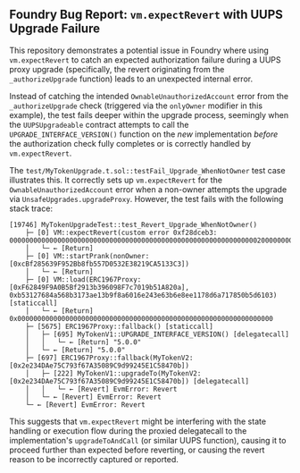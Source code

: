 ## Foundry Bug Report: `vm.expectRevert` with UUPS Upgrade Failure

This repository demonstrates a potential issue in Foundry where using `vm.expectRevert` to catch an expected authorization failure during a UUPS proxy upgrade (specifically, the revert originating from the `_authorizeUpgrade` function) leads to an unexpected internal error.

Instead of catching the intended `OwnableUnauthorizedAccount` error from the `_authorizeUpgrade` check (triggered via the `onlyOwner` modifier in this example), the test fails deeper within the upgrade process, seemingly when the `UUPSUpgradeable` contract attempts to call the `UPGRADE_INTERFACE_VERSION()` function on the *new* implementation *before* the authorization check fully completes or is correctly handled by `vm.expectRevert`.

The `test/MyTokenUpgrade.t.sol::testFail_Upgrade_WhenNotOwner` test case illustrates this. It correctly sets up `vm.expectRevert` for the `OwnableUnauthorizedAccount` error when a non-owner attempts the upgrade via `UnsafeUpgrades.upgradeProxy`. However, the test fails with the following stack trace:

```
[19746] MyTokenUpgradeTest::test_Revert_Upgrade_WhenNotOwner()
    ├─ [0] VM::expectRevert(custom error 0xf28dceb3: 00000000000000000000000000000000000000000000000000000000000000200000000000000000000000000000000000000000000000000000000000000024118cdaa7000000000000000000000000cbf285639f952bb8fb557d0532e38219ca5133c300000000000000000000000000000000000000000000000000000000)
    │   └─ ← [Return]
    ├─ [0] VM::startPrank(nonOwner: [0xcBf285639F952Bb8fb557D0532E38219CA5133C3])
    │   └─ ← [Return]
    ├─ [0] VM::load(ERC1967Proxy: [0xF62849F9A0B5Bf2913b396098F7c7019b51A820a], 0xb53127684a568b3173ae13b9f8a6016e243e63b6e8ee1178d6a717850b5d6103) [staticcall]
    │   └─ ← [Return] 0x0000000000000000000000000000000000000000000000000000000000000000
    ├─ [5675] ERC1967Proxy::fallback() [staticcall]
    │   ├─ [695] MyTokenV1::UPGRADE_INTERFACE_VERSION() [delegatecall]
    │   │   └─ ← [Return] "5.0.0"
    │   └─ ← [Return] "5.0.0"
    ├─ [697] ERC1967Proxy::fallback(MyTokenV2: [0x2e234DAe75C793f67A35089C9d99245E1C58470b])
    │   ├─ [222] MyTokenV1::upgradeTo(MyTokenV2: [0x2e234DAe75C793f67A35089C9d99245E1C58470b]) [delegatecall]
    │   │   └─ ← [Revert] EvmError: Revert
    │   └─ ← [Revert] EvmError: Revert
    └─ ← [Revert] EvmError: Revert
```

This suggests that `vm.expectRevert` might be interfering with the state handling or execution flow during the proxied delegatecall to the implementation's `upgradeToAndCall` (or similar UUPS function), causing it to proceed further than expected before reverting, or causing the revert reason to be incorrectly captured or reported.
